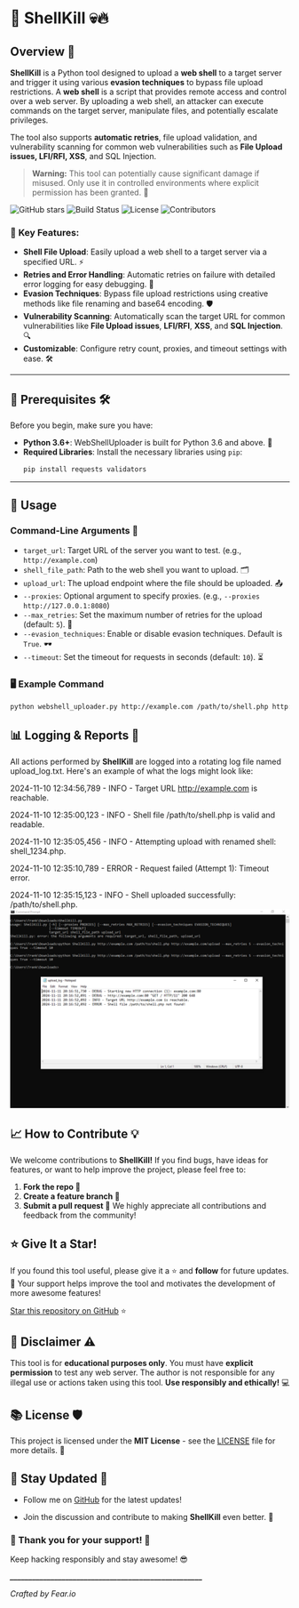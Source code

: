 # 🐚 **ShellKill** 💀🔥

## Overview 📖
**ShellKill** is a Python tool designed to upload a **web shell** to a target server and trigger it using various **evasion techniques** to bypass file upload restrictions. A **web shell** is a script that provides remote access and control over a web server. By uploading a web shell, an attacker can execute commands on the target server, manipulate files, and potentially escalate privileges.

The tool also supports **automatic retries**, file upload validation, and vulnerability scanning for common web vulnerabilities such as **File Upload issues, LFI/RFI, XSS**, and SQL Injection.

> **Warning:** This tool can potentially cause significant damage if misused. Only use it in controlled environments where explicit permission has been granted. 🚨

![GitHub stars](https://img.shields.io/github/stars/Fear2o/ShellKill?style=social)
![Build Status](https://img.shields.io/github/workflow/status/Fear2o/ShellKill/CI)
![License](https://img.shields.io/github/license/Fear2o/ShellKill)
![Contributors](https://img.shields.io/github/contributors/Fear2o/ShellKill)

### 🚀 **Key Features:**

- **Shell File Upload**: Easily upload a web shell to a target server via a specified URL. ⚡
- **Retries and Error Handling**: Automatic retries on failure with detailed error logging for easy debugging. 🔄
- **Evasion Techniques**: Bypass file upload restrictions using creative methods like file renaming and base64 encoding. 🛡️
- **Vulnerability Scanning**: Automatically scan the target URL for common vulnerabilities like **File Upload issues**, **LFI/RFI**, **XSS**, and **SQL Injection**. 🔍
- **Customizable**: Configure retry count, proxies, and timeout settings with ease. 🛠️

---

## 🚨 **Prerequisites** 🛠️

Before you begin, make sure you have:

- **Python 3.6+**: WebShellUploader is built for Python 3.6 and above. 🔑
- **Required Libraries**: Install the necessary libraries using `pip`:
    ```bash
    pip install requests validators
    ```

---

## 📝 **Usage**

### Command-Line Arguments 🎯

- `target_url`: Target URL of the server you want to test. (e.g., `http://example.com`)
- `shell_file_path`: Path to the web shell you want to upload. 🗂️
- `upload_url`: The upload endpoint where the file should be uploaded. 📤
- `--proxies`: Optional argument to specify proxies. (e.g., `--proxies http://127.0.0.1:8080`)
- `--max_retries`: Set the maximum number of retries for the upload (default: `5`). 🔄
- `--evasion_techniques`: Enable or disable evasion techniques. Default is `True`. 🕶️
- `--timeout`: Set the timeout for requests in seconds (default: `10`). ⏳

### 🖥️ **Example Command**

```bash
python webshell_uploader.py http://example.com /path/to/shell.php http://example.com/upload --max_retries 5 --evasion_techniques True --timeout 10
```


## 📊 Logging & Reports 📜

All actions performed by **ShellKill** are logged into a rotating log file named upload_log.txt. Here's an example of what the logs might look like:

2024-11-10 12:34:56,789 - INFO - Target URL http://example.com is reachable.

2024-11-10 12:35:00,123 - INFO - Shell file /path/to/shell.php is valid and readable.

2024-11-10 12:35:05,456 - INFO - Attempting upload with renamed shell: shell_1234.php.

2024-11-10 12:35:10,789 - ERROR - Request failed (Attempt 1): Timeout error.

2024-11-10 12:35:15,123 - INFO - Shell uploaded successfully: /path/to/shell.php.
![Example](https://github.com/Fear2o/ShellKill/blob/main/assets/Example.PNG)

## 📈 How to Contribute 💡

We welcome contributions to **ShellKill!** If you find bugs, have ideas for features, or want to help improve the project, please feel free to:

1. **Fork the repo 🍴**
2. **Create a feature branch 🌱**
3. **Submit a pull request 🚀**
We highly appreciate all contributions and feedback from the community!


## ⭐ **Give It a Star!**

If you found this tool useful, please give it a ⭐ and **follow** for future updates. 🚀 Your support helps improve the tool and motivates the development of more awesome features! 

[Star this repository on GitHub](https://github.com/Fear2o/ShellKill) ⭐


## **📌 Disclaimer ⚠️**

This tool is for **educational purposes only**. You must have **explicit permission** to test any web server. The author is not responsible for any illegal use or actions taken using this tool. **Use responsibly and ethically!** 💻


## **📚 License 🛡️**

This project is licensed under the **MIT License** - see the [LICENSE](https://github.com/Fear2o/ShellKill/blob/main/LICENSE) 
file for more details. 📝


## **🔔 Stay Updated 📰**

- Follow me on [GitHub](https://github.com/Fear2o) for the latest updates!

- Join the discussion and contribute to making **ShellKill** even better. 👥

### **🏅 Thank you for your support! 🙌**
Keep hacking responsibly and stay awesome! 😎

***____________________________________________________***

*Crafted by Fear.io*
